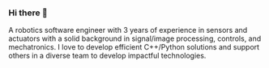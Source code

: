 ### Hi there 👋

A robotics software engineer with 3 years of experience in sensors and actuators with a solid background in signal/image
processing, controls, and mechatronics. I love to develop efficient C++/Python solutions and support others in a diverse
team to develop impactful technologies.

<!--
**ajaygunalan/ajaygunalan** is a ✨ _special_ ✨ repository because its `README.md` (this file) appears on your GitHub profile.

Here are some ideas to get you started:

- 🔭 I’m currently working on ...
- 🌱 I’m currently learning ...
- 👯 I’m looking to collaborate on ...
- 🤔 I’m looking for help with ...
- 💬 Ask me about ...
- 📫 How to reach me: ...
- 😄 Pronouns: ...
- ⚡ Fun fact: ...
-->
